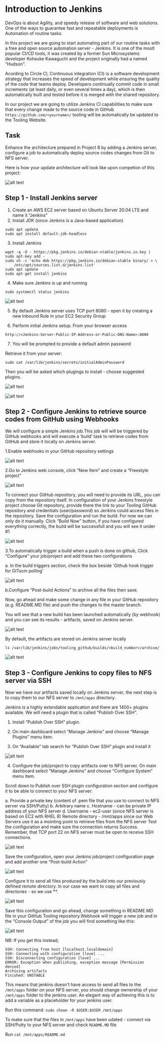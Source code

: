 # Introduction to Jenkins 

DevOps is about Agility, and speedy release of software and web solutions. One of the ways to guarantee fast and repeatable deployments is Automation of routine tasks.

In this project we are going to start automating part of our routine tasks with a free and open source automation server - Jenkins. It is one of the mostl popular CI/CD tools, it was created by a former Sun Microsystems developer Kohsuke Kawaguchi and the project originally had a named “Hudson”.

Acording to Circle CI, Continuous integration (CI) is a software development strategy that increases the speed of development while ensuring the quality of the code that teams deploy. Developers continually commit code in small increments (at least daily, or even several times a day), which is then automatically built and tested before it is merged with the shared repository.

In our project we are going to utilize Jenkins CI capabilities to make sure that every change made to the source code in GitHub 
`https://github.com/<yourname>/`
tooling will be automatically be updated to the Tooling Website.

## Task
Enhance the architecture prepared in Project 8 by adding a Jenkins server, configure a job to automatically deploy source codes changes from Git to NFS server.

Here is how your update architecture will look like upon competion of this project:

![alt text](image1.jpg)


## Step 1 - Install Jenkins server
1.  Create an AWS EC2 server based on Ubuntu Server 20.04 LTS and name it “Jenkins”
2. Install JDK (since Jenkins is a Java-based application)
```
sudo apt update
sudo apt install default-jdk-headless
```

3. Install Jenkins

```
wget -q -O - https://pkg.jenkins.io/debian-stable/jenkins.io.key | sudo apt-key add -
sudo sh -c 'echo deb https://pkg.jenkins.io/debian-stable binary/ > \
    /etc/apt/sources.list.d/jenkins.list'
sudo apt update
sudo apt-get install jenkins
```

4. Make sure Jenkins is up and running
```
sudo systemctl status jenkins

```


![alt text](image2.jpg)

5. By default Jenkins server uses TCP port 8080 - open it by creating a new Inbound Rule in your EC2 Security Group

6. Perform initial Jenkins setup.
From your browser access 
```
http://<Jenkins-Server-Public-IP-Address-or-Public-DNS-Name>:8080
```

7. You will be prompted to provide a default admin password

Retrieve it from your server:
```
sudo cat /var/lib/jenkins/secrets/initialAdminPassword

```

Then you will be asked which plugings to install - choose suggested plugins.

![alt text](image3.jpg)

![alt text](image4.jpg)

## Step 2 - Configure Jenkins to retrieve source codes from GitHub using Webhooks

We will configure a simple Jenkins job.This job will will be triggered by GitHub webhooks and will execute a ‘build’ task to retrieve codes from GitHub and store it locally on Jenkins server.

1.Enable webhooks in your GitHub repository settings

![alt text](image5.jpg)

2.Go to Jenkins web console, click “New Item” and create a “Freestyle project”

![alt text](image6a.jpg)

To connect your GitHub repository, you will need to provide its URL, you can copy from the repository itself.
In configuration of your Jenkins freestyle project choose Git repository, provide there the link to your Tooling GitHub repository and credentials (user/password) so Jenkins could access files in the repository.
Save the configuration and run the build. For now we can only do it manually. Click “Build Now” button, if you have configured everything correctly, the build will be successfull and you will see it under #1

![alt text](image6.jpg)

3.To automatically trigger a build when a push is done on github, Click “Configure” your job/project and add these two configurations

a. In the build triggers section, check the box beside 'Github hook trigger for GITscm polling'

![alt text](image8.jpg)

b.Configure “Post-build Actions” to archive all the files then save.


Now, go ahead and make some change in any file in your GitHub repository (e.g. README.MD file) and push the changes to the master branch.

You will see that a new build has been launched automatically (by webhook) and you can see its results - artifacts, saved on Jenkins server.

![alt text](image7.jpg)

By default, the artifacts are stored on Jenkins server locally

`ls /var/lib/jenkins/jobs/tooling_github/builds/<build_number>/archive/`

![alt text](image9.jpg)

## Step 3 - Configure Jenkins to copy files to NFS server via SSH

Now we have our artifacts saved locally on Jenkins server, the next step is to copy them to our NFS server to `/mnt/apps` directory.

Jenkins is a highly extendable application and there are 1400+ plugins available. We will need a plugin that is called “Publish Over SSH”.

1. Install “Publish Over SSH” plugin.
2. On main dashboard select “Manage Jenkins” and choose “Manage Plugins” menu item.

3. On “Available” tab search for “Publish Over SSH” plugin and install it

![alt text](image10.jpg)

4. Configure the job/project to copy artifacts over to NFS server.
On main dashboard select “Manage Jenkins” and choose “Configure System” menu item.

Scroll down to Publish over SSH plugin configuration section and configure it to be able to connect to your NFS server:


a. Provide a private key (content of .pem file that you use to connect to NFS server via SSH/Putty)
b. Arbitrary name
c. Hostname - can be private IP address of your NFS server
d. Username - ec2-user (since NFS server is based on EC2 with RHEL 8)
Remote directory - /mnt/apps since our Web Servers use it as a mointing point to retrieve files from the NFS server
Test the configuration and make sure the connection returns Success. Remember, that TCP port 22 on NFS server must be open to receive SSH connections.


![alt text](image11.jpg)

Save the configuration, open your Jenkins job/project configuration page and add another one “Post-build Action”

![alt text](image12.jpg)

Configure it to send all files produced by the build into our previously defined remote directory. In our case we want to copy all files and directories - so we use **.

![alt text](image13.jpg)

Save this configuration and go ahead, change something in README.MD file in your GitHub Tooling repository.Webhook will trigger a new job and in the “Console Output” of the job you will find something like this:

![alt text](image13.jpg)

NB: If you get this instead; 

```
SSH: Connecting from host [localhost.localdomain]
SSH: Connecting with configuration [love] ...
SSH: Disconnecting configuration [love] ...
ERROR: Exception when publishing, exception message [Permission denied]
Archiving artifacts
Finished: UNSTABLE

```
This means that jenkins doesn't have access to send all files to the `/mnt/apps` folder on your NFS server, you should change ownership of your `/mnt/apps` folder to the jenkins user. An elegant way of achieving this is to add a variable as a placeholder for your jenkins user.

Run this command:
`sudo chown -R $USER:$USER /mnt/apps`


To make sure that the files in `/mnt/apps` have been udated - connect via SSH/Putty to your NFS server and check `README.MD` file

Run `cat /mnt/apps/README.md`
